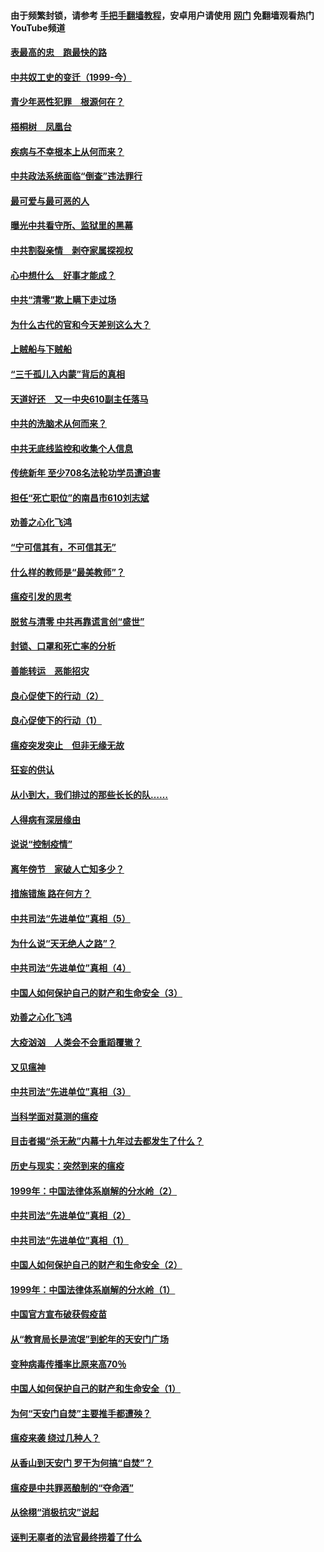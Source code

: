 #### 由于频繁封锁，请参考 [手把手翻墙教程](https://github.com/gfw-breaker/guides/wiki/)，安卓用户请使用 [网门](https://github.com/gfw-breaker/nogfw/blob/master/dl.md?t=03300300) 免翻墙观看热门YouTube频道 

#### [表最高的忠　跑最快的路](../pages/19/422703.md?t=03300300) 

#### [中共奴工史的变迁（1999-今）](../pages/19/422656.md?t=03300300) 

#### [青少年恶性犯罪　根源何在？](../pages/19/422449.md?t=03300300) 

#### [梧桐树　凤凰台](../pages/19/422442.md?t=03300300) 

#### [疾病与不幸根本上从何而来？](../pages/19/422438.md?t=03300300) 

#### [中共政法系统面临“倒查”违法罪行](../pages/19/422497.md?t=03300300) 

#### [最可爱与最可恶的人](../pages/19/422448.md?t=03300300) 

#### [曝光中共看守所、监狱里的黑幕](../pages/19/422390.md?t=03300300) 

#### [中共割裂亲情　剥夺家属探视权](../pages/19/422364.md?t=03300300) 

#### [心中想什么　好事才能成？](../pages/19/422318.md?t=03300300) 

#### [中共“清零”欺上瞒下走过场](../pages/19/422306.md?t=03300300) 

#### [为什么古代的官和今天差别这么大？](../pages/19/422228.md?t=03300300) 

#### [上贼船与下贼船](../pages/19/422276.md?t=03300300) 

#### [“三千孤儿入内蒙”背后的真相](../pages/19/422229.md?t=03300300) 

#### [天道好还　又一中央610副主任落马](../pages/19/422155.md?t=03300300) 

#### [中共的洗脑术从何而来？](../pages/19/422154.md?t=03300300) 

#### [中共无底线监控和收集个人信息](../pages/19/422039.md?t=03300300) 

#### [传统新年 至少708名法轮功学员遭迫害](../pages/19/421946.md?t=03300300) 

#### [担任“死亡职位”的南昌市610刘志斌](../pages/19/421957.md?t=03300300) 

#### [劝善之心化飞鸿](../pages/19/421164.md?t=03300300) 

#### [“宁可信其有，不可信其无”](../pages/19/421691.md?t=03300300) 

#### [什么样的教师是“最美教师”？](../pages/19/421755.md?t=03300300) 

#### [瘟疫引发的思考](../pages/19/421594.md?t=03300300) 

#### [脱贫与清零 中共再靠谎言创“盛世”](../pages/19/421590.md?t=03300300) 

#### [封锁、口罩和死亡率的分析](../pages/19/421495.md?t=03300300) 

#### [善能转运　恶能招灾](../pages/19/421334.md?t=03300300) 

#### [良心促使下的行动（2）](../pages/19/421361.md?t=03300300) 

#### [良心促使下的行动（1）](../pages/19/421302.md?t=03300300) 

#### [瘟疫突发突止　但非无缘无故](../pages/19/421281.md?t=03300300) 

#### [狂妄的供认](../pages/19/421199.md?t=03300300) 

#### [从小到大，我们排过的那些长长的队……](../pages/19/421243.md?t=03300300) 

#### [人得病有深层缘由](../pages/19/420864.md?t=03300300) 

#### [说说“控制疫情”](../pages/19/420831.md?t=03300300) 

#### [离年傍节　家破人亡知多少？](../pages/19/420563.md?t=03300300) 

#### [措施错施  路在何方？](../pages/19/420076.md?t=03300300) 

#### [中共司法“先进单位”真相（5）](../pages/19/419453.md?t=03300300) 

#### [为什么说“天无绝人之路”？](../pages/19/419618.md?t=03300300) 

#### [中共司法“先进单位”真相（4）](../pages/19/419452.md?t=03300300) 

#### [中国人如何保护自己的财产和生命安全（3）](../pages/19/419405.md?t=03300300) 

#### [劝善之心化飞鸿](../pages/19/418758.md?t=03300300) 

#### [大疫汹汹　人类会不会重蹈覆辙？](../pages/19/419691.md?t=03300300) 

#### [又见瘟神](../pages/19/419225.md?t=03300300) 

#### [中共司法“先进单位”真相（3）](../pages/19/419451.md?t=03300300) 

#### [当科学面对莫测的瘟疫](../pages/19/419625.md?t=03300300) 

#### [目击者揭“杀无赦”内幕十九年过去都发生了什么？](../pages/19/419617.md?t=03300300) 

#### [历史与现实：突然到来的瘟疫](../pages/19/419619.md?t=03300300) 

#### [1999年：中国法律体系崩解的分水岭（2）](../pages/19/419455.md?t=03300300) 

#### [中共司法“先进单位”真相（2）](../pages/19/419450.md?t=03300300) 

#### [中共司法“先进单位”真相（1）](../pages/19/419449.md?t=03300300) 

#### [中国人如何保护自己的财产和生命安全（2）](../pages/19/419404.md?t=03300300) 

#### [1999年：中国法律体系崩解的分水岭（1）](../pages/19/419454.md?t=03300300) 

#### [中国官方宣布破获假疫苗](../pages/19/419504.md?t=03300300) 

#### [从“教育局长是流氓”到蛇年的天安门广场](../pages/19/419470.md?t=03300300) 

#### [变种病毒传播率比原来高70％](../pages/19/419456.md?t=03300300) 

#### [中国人如何保护自己的财产和生命安全（1）](../pages/19/419403.md?t=03300300) 

#### [为何“天安门自焚”主要推手都遭殃？](../pages/19/419348.md?t=03300300) 

#### [瘟疫来袭 绕过几种人？](../pages/19/419349.md?t=03300300) 

#### [从香山到天安门 罗干为何搞“自焚”？](../pages/19/419270.md?t=03300300) 

#### [瘟疫是中共罪恶酿制的“夺命酒”](../pages/19/419223.md?t=03300300) 

#### [从徐栩“消极抗灾”说起](../pages/19/419224.md?t=03300300) 

#### [诬判无辜者的法官最终捞着了什么](../pages/19/419268.md?t=03300300) 

